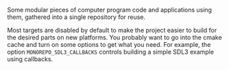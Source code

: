 Some modular pieces of computer program code and applications using them, gathered into a single repository for reuse.

Most targets are disabled by default to make the project easier to build for the desired parts on new platforms.
You probably want to go into the cmake cache and turn on some options to get what you need.
For example, the option `MONOREPO_SDL3_CALLBACKS` controls building a simple SDL3 example using callbacks.
